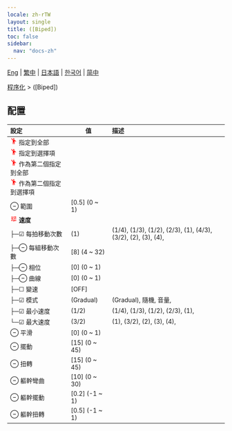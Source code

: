 ```yaml
---
locale: zh-rTW
layout: single
title: ([Biped])
toc: false
sidebar:
  nav: "docs-zh"
---
```

[Eng](/dancexr/menu/2025.5/motion/biped) | [繁中](/tw/dancexr/menu/2025.5/motion/biped) | [日本語](/jp/dancexr/menu/2025.5/motion/biped) | [한국어](/kr/dancexr/menu/2025.5/motion/biped) | [简中](/zh/dancexr/menu/2025.5/motion/biped)

[程序化](../menu#程序化) > ([Biped])

## 配置

| 設定 | 值 | 描述 |
| :--- | --- | :--- |
| <img src="/images/icon/ic_motion.png" alt="motion icon"/> 指定到全部 || 
| <img src="/images/icon/ic_motion.png" alt="motion icon"/> 指定到選擇項 || 
| <img src="/images/icon/ic_motion.png" alt="motion icon"/> 作為第二個指定到全部 || 
| <img src="/images/icon/ic_motion.png" alt="motion icon"/> 作為第二個指定到選擇項 || 
| ⊖ 範圍 | [0.5] (0 ~ 1) | 
| <img src="/images/icon/ic_tune.png" alt="tune icon"/> **速度** | | 
| ├─☑ 每拍移動次數 | (1) | (1/4), (1/3), (1/2), (2/3), (1), (4/3), (3/2), (2), (3), (4), 
| ├─⊖ 每組移動次數 | [8] (4 ~ 32) | 
| ├─⊖ 相位 | [0] (0 ~ 1) | 
| ├─⊖ 曲線 | [0] (0 ~ 1) | 
| ├─☐ 變速 | [OFF] | 
| ├─☑ 模式 | (Gradual) | (Gradual), 隨機, 音量, 
| ├─☑ 最小速度 | (1/2) | (1/4), (1/3), (1/2), (2/3), (1), 
| └─☑ 最大速度 | (3/2) | (1), (3/2), (2), (3), (4), 
| ⊖ 平滑 | [0] (0 ~ 1) | 
| ⊖ 擺動 | [15] (0 ~ 45) | 
| ⊖ 扭轉 | [15] (0 ~ 45) | 
| ⊖ 軀幹彎曲 | [10] (0 ~ 30) | 
| ⊖ 軀幹擺動 | [0.2] (-1 ~ 1) | 
| ⊖ 軀幹扭轉 | [0.5] (-1 ~ 1) | 
